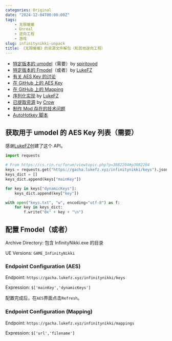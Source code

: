 ```yaml
---
categories: Original
date: "2024-12-04T00:00:00Z"
tags:
    - 无限暖暖
    - Unreal
    - 逆向工程
    - 游戏
slug: infinitynikki-unpack
title: 《无限暖暖》的资源文件解包（和其他逆向工程）
---
```


-   [特定版本的 umodel](https://www.gildor.org/smf/index.php/topic,8930.msg47594.html#msg47594)（需要）by [spiritovod](https://www.gildor.org/smf/index.php?action=profile;u=5330)
-   [特定版本的 Fmodel](https://github.com/LukeFZ/FModel)（或者）by [LukeFZ](https://github.com/LukeFZ)
-   [有关 AES Key 的讨论](https://cs.rin.ru/forum/viewtopic.php?p=3082204#p3082204)
-   [在 GitHub 上的 AES Key](https://github.com/kanren3/InfinityNikki)
-   [在 GitHub 上的 Mapping](https://github.com/CRiQSCLAN/Infinity-Nikki-SDK)
-   [序列化实现](https://github.com/NikkiTools/perfect) by [LukeFZ](https://github.com/LukeFZ)
-   [已提取资源](https://www.xivmodarchive.com/modid/123983) by [Crow](https://www.xivmodarchive.com/user/158572)
-   [制作 Mod 存在的技术问题](https://gamebanana.com/threads/226150)
-   [AutoHotkey 脚本](https://github.com/Kramar1337/InfinityNikki-AHK-flex)

## 获取用于 umodel 的 AES Key 列表（需要）

感谢[LukeFZ](https://github.com/LukeFZ)创建了这个 API。

```python
import requests

# From https://cs.rin.ru/forum/viewtopic.php?p=3082204#p3082204
keys = requests.get("https://gacha.lukefz.xyz/infinitynikki/keys").json()
keys_dict = []
keys_dict.append(keys["mainKey"])

for key in keys["dynamicKeys"]:
    keys_dict.append(key["key"])

with open("keys.txt", "w", encoding="utf-8") as f:
    for key in keys_dict:
        f.write("0x" + key + "\n")
```

## 配置 Fmodel（或者）

Archive Directory: 包含 InfinityNikki.exe 的目录

UE Versions: `GAME_InfinityNikki`

### Endpoint Configuration (AES)

Endpoint: `https://gacha.lukefz.xyz/infinitynikki/keys`

Expression: `$['mainKey','dynamicKeys']`

配置完成后，在`AES`界面点击`Refresh`。

### Endpoint Configuration (Mapping)

Endpoint: `https://gacha.lukefz.xyz/infinitynikki/mappings`

Expression: `$['url','filename']`
